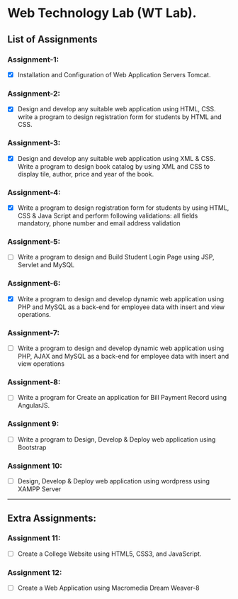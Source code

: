 #  Web Technology Lab (WT Lab).

## List of Assignments

### Assignment-1:
- [x] Installation  and  Configuration  of  Web  Application  Servers  Tomcat.

### Assignment-2: 
- [x] Design  and  develop  any  suitable  web  application  using  HTML,  CSS. 
    write a program to design registration form for students by HTML and CSS.

### Assignment-3: 
- [x] Design  and  develop  any  suitable  web  application  using XML & CSS. Write a program to design book catalog by using XML and CSS to display tile, author, price and year of the book.

### Assignment-4:
- [x] Write a program to design registration form for students by using HTML, CSS & Java Script and perform following validations: all fields mandatory, phone number and email address validation

### Assignment-5:
- [ ] Write a program to design and Build Student Login Page using JSP, Servlet and MySQL

### Assignment-6:
- [x] Write a program to design and develop dynamic web application using PHP and MySQL as a back-end for employee data with insert and view operations.

### Assignment-7:
- [ ] Write a program to design and develop dynamic web application using PHP, AJAX and MySQL as a back-end for employee data with insert and view operations

### Assignment-8:
- [ ] Write a program for Create an application for Bill Payment Record using AngularJS.

### Assignment 9:
- [ ] Write a program to Design, Develop & Deploy web application using Bootstrap

### Assignment 10:
- [ ] Design, Develop & Deploy web application using wordpress using XAMPP Server

---
## Extra Assignments:
### Assignment 11:
- [ ] Create a College Website using HTML5, CSS3, and JavaScript.

### Assignment 12:
- [ ] Create a Web Application using Macromedia Dream Weaver-8